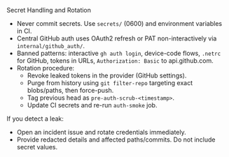 Secret Handling and Rotation

- Never commit secrets. Use `secrets/` (0600) and environment variables in CI.
- Central GitHub auth uses OAuth2 refresh or PAT non-interactively via `internal/github_auth/`.
- Banned patterns: interactive `gh auth login`, device-code flows, `.netrc` for GitHub, tokens in URLs, `Authorization: Basic` to api.github.com.
- Rotation procedure:
  - Revoke leaked tokens in the provider (GitHub settings).
  - Purge from history using `git filter-repo` targeting exact blobs/paths, then force-push.
  - Tag previous head as `pre-auth-scrub-<timestamp>`.
  - Update CI secrets and re-run `auth-smoke` job.

If you detect a leak:
- Open an incident issue and rotate credentials immediately.
- Provide redacted details and affected paths/commits. Do not include secret values.

